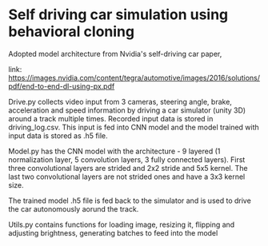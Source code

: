 # Self driving car simulation using behavioral cloning

Adopted model architecture from Nvidia's self-driving car paper, 

link: https://images.nvidia.com/content/tegra/automotive/images/2016/solutions/pdf/end-to-end-dl-using-px.pdf

Drive.py collects video input from 3 cameras, steering angle, brake, acceleration and speed information by driving a car simulator (unity 3D) around a track multiple times. Recorded input data is stored in driving_log.csv. This input is fed into CNN model and the model trained with input data is stored as .h5 file.

Model.py has the CNN model with the architecture - 9 layered (1 normalization layer, 5 convolution layers, 3 fully connected layers). First three convolutional layers are strided and 2x2 stride and 5x5 kernel. The last two convolutional layers are not strided ones and have a 3x3 kernel size.

The trained model .h5 file is fed back to the simulator and is used to drive the car autonomously aorund the track. 

Utils.py contains functions for loading image, resizing it, flipping and adjusting brightness, generating batches to feed into the model


